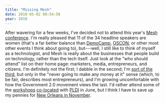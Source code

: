 ```yaml
---
title: "Missing Mesh"
date: 2010-05-02 08:54:58
year: 2010
---
```

After wavering for a few weeks, I've decided not to attend this year's <a href="http://www.meshconference.com/">Mesh conference</a>. I'm really pleased that 11 of the 34 headline speakers are women (that's a far better balance than <a href="http://democamp.com/">DemoCamp</a>, <a href="http://www.oscon.com/oscon2010">OSCON</a>, or other most other events I think about going to), but---well, I still like to think of myself as a technologist, and Mesh is really about the businesses that people build on technology, rather than the tech itself. Just look at the "who should attend" list on their home page: marketers, media, entrepreneurs, and citizens. I'm definitely not the first; I dabble in the second; I'm <a href="http://www.software-carpentry.org/blog/">sort of the third</a>, but only in the "never going to make any money at it" sense (which, to be fair, describes most entrepreneurs), and I'm growing uncomfortable with how the Government 2.0 movement views the last. I'd rather attend some of the <a href="http://research.ihost.com/lfx2010/">workshops</a> <a href="http://www.cs.stanford.edu/pldi10/fit.html">co-located</a> with <a href="http://www.cs.stanford.edu/pldi10/">PLDI</a> in June, but I think I have to save up my pennies for <a href="http://sc10.supercomputing.org/">New Orleans in November</a>.
